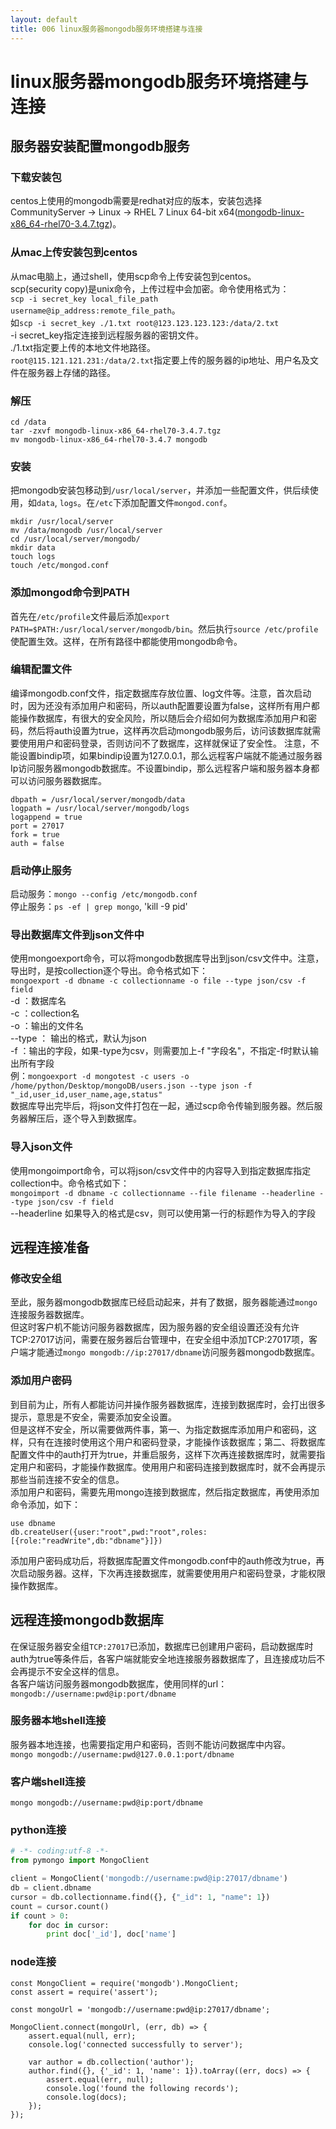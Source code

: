 ```yaml
---
layout: default
title: 006 linux服务器mongodb服务环境搭建与连接
---
```


# linux服务器mongodb服务环境搭建与连接


## 服务器安装配置mongodb服务

### 下载安装包
centos上使用的mongodb需要是redhat对应的版本，安装包选择CommunityServer -> Linux -> RHEL 7 Linux 64-bit x64([mongodb-linux-x86_64-rhel70-3.4.7.tgz][1])。

### 从mac上传安装包到centos
从mac电脑上，通过shell，使用scp命令上传安装包到centos。  
scp(security copy)是unix命令，上传过程中会加密。命令使用格式为：  
`scp -i secret_key local_file_path username@ip_address:remote_file_path`。  
如`scp -i secret_key ./1.txt root@123.123.123.123:/data/2.txt`  
    -i secret_key指定连接到远程服务器的密钥文件。  
    ./1.txt指定要上传的本地文件地路径。  
    `root@115.121.121.231:/data/2.txt`指定要上传的服务器的ip地址、用户名及文件在服务器上存储的路径。  

### 解压
``` shell
cd /data
tar -zxvf mongodb-linux-x86_64-rhel70-3.4.7.tgz
mv mongodb-linux-x86_64-rhel70-3.4.7 mongodb
```

### 安装
把mongodb安装包移动到`/usr/local/server`，并添加一些配置文件，供后续使用，如`data`, `logs`。在`/etc`下添加配置文件`mongod.conf`。
``` shell
mkdir /usr/local/server
mv /data/mongodb /usr/local/server
cd /usr/local/server/mongodb/
mkdir data
touch logs
touch /etc/mongod.conf
```

### 添加mongod命令到PATH
首先在`/etc/profile`文件最后添加`export PATH=$PATH:/usr/local/server/mongodb/bin`。然后执行`source /etc/profile`使配置生效。这样，在所有路径中都能使用mongodb命令。  

### 编辑配置文件
编译mongodb.conf文件，指定数据库存放位置、log文件等。注意，首次启动时，因为还没有添加用户和密码，所以auth配置要设置为false，这样所有用户都能操作数据库，有很大的安全风险，所以随后会介绍如何为数据库添加用户和密码，然后将auth设置为true，这样再次启动mongodb服务后，访问该数据库就需要使用用户和密码登录，否则访问不了数据库，这样就保证了安全性。
注意，不能设置bindip项，如果bindip设置为127.0.0.1，那么远程客户端就不能通过服务器Ip访问服务器mongodb数据库。不设置bindip，那么远程客户端和服务器本身都可以访问服务器数据库。  
```
dbpath = /usr/local/server/mongodb/data
logpath = /usr/local/server/mongodb/logs
logappend = true
port = 27017
fork = true
auth = false
```

### 启动停止服务
启动服务：`mongo --config /etc/mongodb.conf`  
停止服务：`ps -ef | grep mongo`, 'kill -9 pid'  

### 导出数据库文件到json文件中
使用mongoexport命令，可以将mongodb数据库导出到json/csv文件中。注意，导出时，是按collection逐个导出。命令格式如下：  
`mongoexport -d dbname -c collectionname -o file --type json/csv -f field`  
    -d ：数据库名  
    -c ：collection名  
    -o ：输出的文件名  
    --type ： 输出的格式，默认为json  
    -f ：输出的字段，如果-type为csv，则需要加上-f "字段名"，不指定-f时默认输出所有字段  
例：`mongoexport -d mongotest -c users -o /home/python/Desktop/mongoDB/users.json --type json -f  "_id,user_id,user_name,age,status"`  
数据库导出完毕后，将json文件打包在一起，通过scp命令传输到服务器。然后服务器解压后，逐个导入到数据库。  

### 导入json文件
使用mongoimport命令，可以将json/csv文件中的内容导入到指定数据库指定collection中。命令格式如下：  
`mongoimport -d dbname -c collectionname --file filename --headerline --type json/csv -f field`  
    --headerline    如果导入的格式是csv，则可以使用第一行的标题作为导入的字段


## 远程连接准备

### 修改安全组
至此，服务器mongodb数据库已经启动起来，并有了数据，服务器能通过`mongo`连接服务器数据库。  
但这时客户机不能访问服务器数据库，因为服务器的安全组设置还没有允许TCP:27017访问，需要在服务器后台管理中，在安全组中添加TCP:27017项，客户端才能通过`mongo mongodb://ip:27017/dbname`访问服务器mongodb数据库。  

### 添加用户密码
到目前为止，所有人都能访问并操作服务器数据库，连接到数据库时，会打出很多提示，意思是不安全，需要添加安全设置。  
但是这样不安全，所以需要做两件事，第一、为指定数据库添加用户和密码，这样，只有在连接时使用这个用户和密码登录，才能操作该数据库；第二、将数据库配置文件中的auth打开为true，并重启服务，这样下次再连接数据库时，就需要指定用户和密码，才能操作数据库。使用用户和密码连接到数据库时，就不会再提示那些当前连接不安全的信息。  
添加用户和密码，需要先用mongo连接到数据库，然后指定数据库，再使用添加命令添加，如下：  
``` mongodb
use dbname
db.createUser({user:"root",pwd:"root",roles:[{role:"readWrite",db:"dbname"}]})
```
添加用户密码成功后，将数据库配置文件mongodb.conf中的auth修改为true，再次启动服务器。这样，下次再连接数据库，就需要使用用户和密码登录，才能权限操作数据库。  


## 远程连接mongodb数据库

在保证服务器安全组`TCP:27017`已添加，数据库已创建用户密码，启动数据库时auth为true等条件后，各客户端就能安全地连接服务器数据库了，且连接成功后不会再提示不安全这样的信息。  
各客户端访问服务器mongodb数据库，使用同样的url：`mongodb://username:pwd@ip:port/dbname`  

### 服务器本地shell连接
服务器本地连接，也需要指定用户和密码，否则不能访问数据库中内容。  
`mongo mongodb://username:pwd@127.0.0.1:port/dbname`  

### 客户端shell连接
`mongo mongodb://username:pwd@ip:port/dbname`  

### python连接
``` python
# -*- coding:utf-8 -*-
from pymongo import MongoClient

client = MongoClient('mongodb://username:pwd@ip:27017/dbname')
db = client.dbname
cursor = db.collectionname.find({}, {"_id": 1, "name": 1})
count = cursor.count()
if count > 0:
    for doc in cursor:
        print doc['_id'], doc['name']
```

### node连接
``` nodejs
const MongoClient = require('mongodb').MongoClient;
const assert = require('assert');

const mongoUrl = 'mongodb://username:pwd@ip:27017/dbname';

MongoClient.connect(mongoUrl, (err, db) => {
    assert.equal(null, err);
    console.log('connected successfully to server');

    var author = db.collection('author');
    author.find({}, {'_id': 1, 'name': 1}).toArray((err, docs) => {
        assert.equal(err, null);
        console.log('found the following records');
        console.log(docs);
    });
});
```

[1]: https://www.mongodb.com/download-center?jmp=tutorials&_ga=2.103561536.1195125389.1503368882-1420124469.1502781833#community "mongodb-linux-x86_64-rhel70-3.4.7.tgz"
